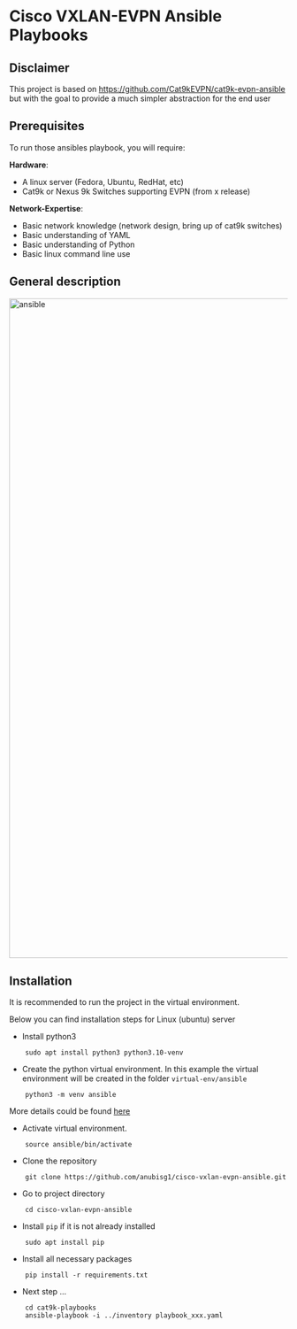 # Cisco VXLAN-EVPN Ansible Playbooks #

## Disclaimer ##

This project is based on <https://github.com/Cat9kEVPN/cat9k-evpn-ansible>
but with the goal to provide a much simpler abstraction for the end user

## Prerequisites ##

To run those ansibles playbook, you will require:  

**Hardware**:

* A linux server (Fedora, Ubuntu, RedHat, etc)
* Cat9k or Nexus 9k Switches supporting EVPN (from x release)

**Network-Expertise**:

* Basic network knowledge (network design, bring up of cat9k switches)  
* Basic understanding of YAML  
* Basic understanding of Python  
* Basic linux command line use  

## General description ##

<img width="1192" alt="ansible" src="https://user-images.githubusercontent.com/107021162/175528526-5d8b59ea-7f39-4d78-ac95-b08fed9ebbf6.png">

## Installation ##

It is recommended to run the project in the virtual environment.

Below you can find installation steps for Linux (ubuntu) server

* Install python3

```text
    sudo apt install python3 python3.10-venv
```

* Create the python virtual environment. In this example the virtual environment will be created in the folder ``virtual-env/ansible``

```text
    python3 -m venv ansible
```

More details could be found [here](https://docs.python.org/3/library/venv.html)

* Activate virtual environment.

```text
    source ansible/bin/activate
```

* Clone the repository

```text
    git clone https://github.com/anubisg1/cisco-vxlan-evpn-ansible.git
```

* Go to project directory

```text
    cd cisco-vxlan-evpn-ansible
```

* Install ``pip`` if it is not already installed

```text
    sudo apt install pip
```

* Install all necessary packages

```text
    pip install -r requirements.txt
```

* Next step ...

```text
    cd cat9k-playbooks
    ansible-playbook -i ../inventory playbook_xxx.yaml
```
